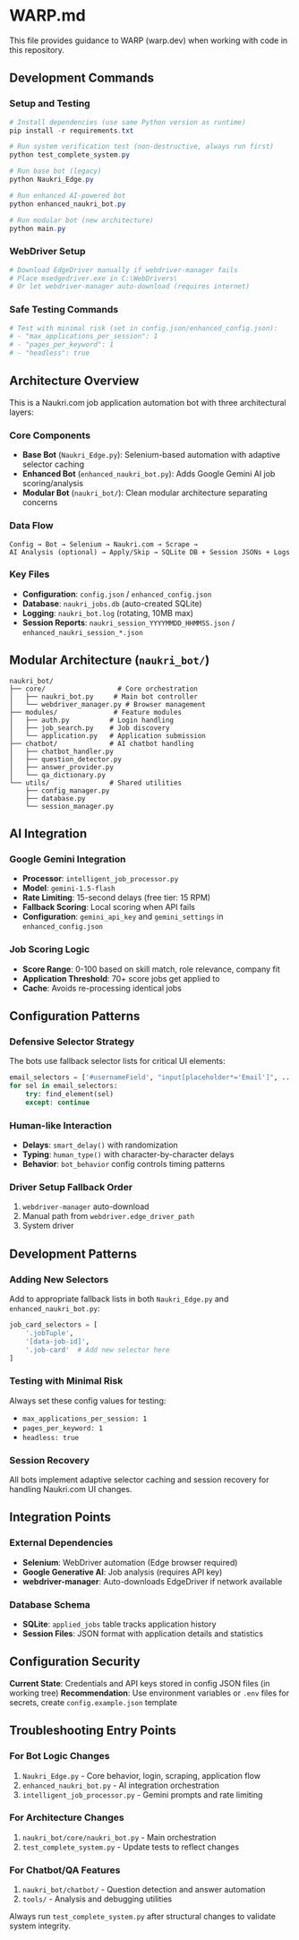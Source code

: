# WARP.md

This file provides guidance to WARP (warp.dev) when working with code in this repository.

## Development Commands

### Setup and Testing
```powershell
# Install dependencies (use same Python version as runtime)
pip install -r requirements.txt

# Run system verification test (non-destructive, always run first)
python test_complete_system.py

# Run base bot (legacy)
python Naukri_Edge.py

# Run enhanced AI-powered bot
python enhanced_naukri_bot.py

# Run modular bot (new architecture)
python main.py
```

### WebDriver Setup
```powershell
# Download EdgeDriver manually if webdriver-manager fails
# Place msedgedriver.exe in C:\WebDrivers\
# Or let webdriver-manager auto-download (requires internet)
```

### Safe Testing Commands
```powershell
# Test with minimal risk (set in config.json/enhanced_config.json):
# - "max_applications_per_session": 1
# - "pages_per_keyword": 1  
# - "headless": true
```

## Architecture Overview

This is a Naukri.com job application automation bot with three architectural layers:

### Core Components
- **Base Bot** (`Naukri_Edge.py`): Selenium-based automation with adaptive selector caching
- **Enhanced Bot** (`enhanced_naukri_bot.py`): Adds Google Gemini AI job scoring/analysis
- **Modular Bot** (`naukri_bot/`): Clean modular architecture separating concerns

### Data Flow
```
Config → Bot → Selenium → Naukri.com → Scrape → 
AI Analysis (optional) → Apply/Skip → SQLite DB + Session JSONs + Logs
```

### Key Files
- **Configuration**: `config.json` / `enhanced_config.json`
- **Database**: `naukri_jobs.db` (auto-created SQLite)
- **Logging**: `naukri_bot.log` (rotating, 10MB max)
- **Session Reports**: `naukri_session_YYYYMMDD_HHMMSS.json` / `enhanced_naukri_session_*.json`

## Modular Architecture (`naukri_bot/`)

```
naukri_bot/
├── core/                  # Core orchestration
│   ├── naukri_bot.py     # Main bot controller
│   └── webdriver_manager.py # Browser management
├── modules/              # Feature modules
│   ├── auth.py          # Login handling
│   ├── job_search.py    # Job discovery
│   └── application.py   # Application submission
├── chatbot/             # AI chatbot handling
│   ├── chatbot_handler.py
│   ├── question_detector.py
│   ├── answer_provider.py
│   └── qa_dictionary.py
└── utils/               # Shared utilities
    ├── config_manager.py
    ├── database.py
    └── session_manager.py
```

## AI Integration

### Google Gemini Integration
- **Processor**: `intelligent_job_processor.py`
- **Model**: `gemini-1.5-flash`
- **Rate Limiting**: 15-second delays (free tier: 15 RPM)
- **Fallback Scoring**: Local scoring when API fails
- **Configuration**: `gemini_api_key` and `gemini_settings` in `enhanced_config.json`

### Job Scoring Logic
- **Score Range**: 0-100 based on skill match, role relevance, company fit
- **Application Threshold**: 70+ score jobs get applied to
- **Cache**: Avoids re-processing identical jobs

## Configuration Patterns

### Defensive Selector Strategy
The bots use fallback selector lists for critical UI elements:
```python
email_selectors = ['#usernameField', "input[placeholder*='Email']", ...]
for sel in email_selectors: 
    try: find_element(sel) 
    except: continue
```

### Human-like Interaction
- **Delays**: `smart_delay()` with randomization
- **Typing**: `human_type()` with character-by-character delays
- **Behavior**: `bot_behavior` config controls timing patterns

### Driver Setup Fallback Order
1. `webdriver-manager` auto-download
2. Manual path from `webdriver.edge_driver_path` 
3. System driver

## Development Patterns

### Adding New Selectors
Add to appropriate fallback lists in both `Naukri_Edge.py` and `enhanced_naukri_bot.py`:
```python
job_card_selectors = [
    '.jobTuple',
    '[data-job-id]',
    '.job-card'  # Add new selector here
]
```

### Testing with Minimal Risk
Always set these config values for testing:
- `max_applications_per_session: 1`
- `pages_per_keyword: 1`
- `headless: true`

### Session Recovery
All bots implement adaptive selector caching and session recovery for handling Naukri.com UI changes.

## Integration Points

### External Dependencies
- **Selenium**: WebDriver automation (Edge browser required)
- **Google Generative AI**: Job analysis (requires API key)
- **webdriver-manager**: Auto-downloads EdgeDriver if network available

### Database Schema
- **SQLite**: `applied_jobs` table tracks application history
- **Session Files**: JSON format with application details and statistics

## Configuration Security

**Current State**: Credentials and API keys stored in config JSON files (in working tree)
**Recommendation**: Use environment variables or `.env` files for secrets, create `config.example.json` template

## Troubleshooting Entry Points

### For Bot Logic Changes
1. `Naukri_Edge.py` - Core behavior, login, scraping, application flow
2. `enhanced_naukri_bot.py` - AI integration orchestration
3. `intelligent_job_processor.py` - Gemini prompts and rate limiting

### For Architecture Changes  
1. `naukri_bot/core/naukri_bot.py` - Main orchestration
2. `test_complete_system.py` - Update tests to reflect changes

### For Chatbot/QA Features
1. `naukri_bot/chatbot/` - Question detection and answer automation
2. `tools/` - Analysis and debugging utilities

Always run `test_complete_system.py` after structural changes to validate system integrity.